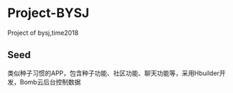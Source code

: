 # Project-BYSJ
Project of bysj,time2018

## Seed
 类似种子习惯的APP，包含种子功能、社区功能、聊天功能等，采用Hbuilder开发，Bomb云后台控制数据
